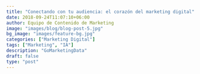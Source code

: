 ```yaml
---
title: "Conectando con tu audiencia: el corazón del marketing digital"
date: 2018-09-24T11:07:10+06:00
author: Equipo de Contenido de Marketing
image: "images/blog/blog-post-5.jpg"
bg_image: "images/feature-bg.jpg"
categories: ["Marketing Digital"]
tags: ["Marketing", "IA"]
description: "GoMarketingData"
draft: false
type: "post"
---
```

